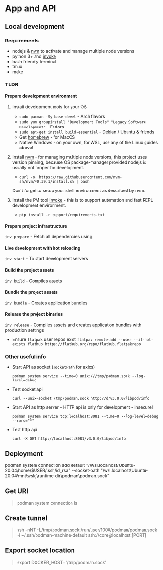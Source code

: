 # App and API

## Local development

### Requirements

* nodejs & [nvm](https://github.com/nvm-sh/nvm#installing-and-updating) to activate and manage multiple node versions
* python 3+ and [invoke](https://www.pyinvoke.org/)
* bash friendly terminal
* tmux
* make

### TLDR

#### Prepare development environment

1. Install development tools for your OS

    * `sudo pacman -Sy base-devel` - Arch flavors
    * `sudo yum groupinstall "Development Tools" "Legacy Software Development"` - Fedora
    * `sudo apt-get install build-essential` - Debian / Ubuntu & friends
    * Get [homebrew](https://brew.sh/) - for MacOS
    * Native Windows - on your own, for WSL, use any of the Linux guides above!

2. Install [nvm](https://github.com/nvm-sh/nvm#installing-and-updating) - for managing multiple node versions, this project uses version pinning, because OS package-manager provided nodejs is usually not proper for development.

    * `curl -o- https://raw.githubusercontent.com/nvm-sh/nvm/v0.39.1/install.sh | bash`

    Don't forget to setup your shell environment as described by nvm.

3. Install the PM tool [invoke](https://www.pyinvoke.org/) - this is to support automation and fast REPL development environment.

    * `pip install -r support/requirements.txt`

#### Prepare project infrastructure

`inv prepare` - Fetch all dependencies using

#### Live development with hot reloading

`inv start` - To start development servers

#### Build the project assets

`inv build` - Compiles assets

#### Bundle the project assets

`inv bundle` - Creates application bundles

#### Release the project binaries

`inv release` - Compiles assets and creates application bundles with production settings

* Ensure `flatpak` user repos exist `flatpak remote-add --user --if-not-exists flathub https://flathub.org/repo/flathub.flatpakrepo`

### Other useful info

* Start API as socket (`socketPath` for axios)

    `podman system service --time=0 unix:///tmp/podman.sock --log-level=debug`

* Test socket api

    `curl --unix-socket /tmp/podman.sock http://d/v3.0.0/libpod/info`

* Start API as http server - HTTP api is only for development - insecure!

    `podman system service tcp:localhost:8081 --time=0 --log-level=debug --cors="*"`

* Test http api

    `curl -X GET http://localhost:8081/v3.0.0/libpod/info`

## Deployment

podman system connection add default "//wsl.localhost/Ubuntu-20.04/home/$USER/.ssh/id_rsa" --socket-path "\\wsl.localhost\Ubuntu-20.04\mnt\wslg\runtime-dir\podman\podman.sock"

## Get URI

> podman system connection ls

## Create tunnel

> ssh -nNT -L/tmp/podman.sock:/run/user/1000/podman/podman.sock -i ~/.ssh/podman-machine-default ssh://core@localhost:[PORT]

## Export socket location

> export DOCKER_HOST='/tmp/podman.sock'
